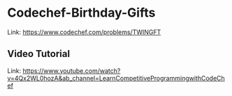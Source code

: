 # Codechef-Birthday-Gifts
Link: https://www.codechef.com/problems/TWINGFT
## Video Tutorial
Link: https://www.youtube.com/watch?v=4Qx2WL0hozA&ab_channel=LearnCompetitiveProgrammingwithCodeChef

